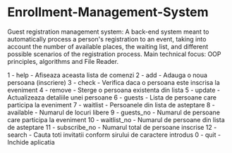 # Enrollment-Management-System
 

Guest registration management system: A back-end system meant to automatically process a person's registration to an event, taking into account the number of available places, the waiting list, and different possible scenarios of the registration process. Main technical focus: OOP principles, algorithms and File Reader.

1 - help         - Afiseaza aceasta lista de comenzi
2 - add          - Adauga o noua persoana (inscriere)
3 - check        - Verifica daca o persoana este inscrisa la eveniment
4 - remove       - Sterge o persoana existenta din lista
5 - update       - Actualizeaza detaliile unei persoane
6 - guests       - Lista de persoane care participa la eveniment
7 - waitlist     - Persoanele din lista de asteptare
8 - available    - Numarul de locuri libere
9 - guests_no    - Numarul de persoane care participa la eveniment
10 - waitlist_no  - Numarul de persoane din lista de asteptare
11 - subscribe_no - Numarul total de persoane inscrise
12 - search       - Cauta toti invitatii conform sirului de caractere introdus
0 - quit         - Inchide aplicatia
